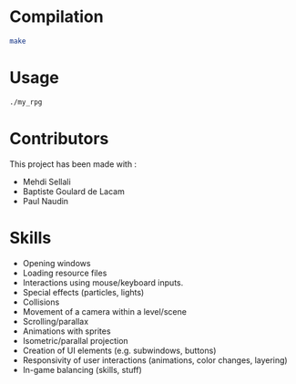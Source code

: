 # Compilation

```bash
make
```

# Usage

```bash
./my_rpg
```

# Contributors

This project has been made with :
- Mehdi Sellali
- Baptiste Goulard de Lacam
- Paul Naudin


# Skills

- Opening windows
- Loading resource files
- Interactions using mouse/keyboard inputs.
- Special effects (particles, lights)
- Collisions
- Movement of a camera within a level/scene
- Scrolling/parallax
- Animations with sprites
- Isometric/parallal projection
- Creation of UI elements (e.g. subwindows, buttons)
- Responsivity of user interactions (animations, color changes, layering)
- In-game balancing (skills, stuff)
